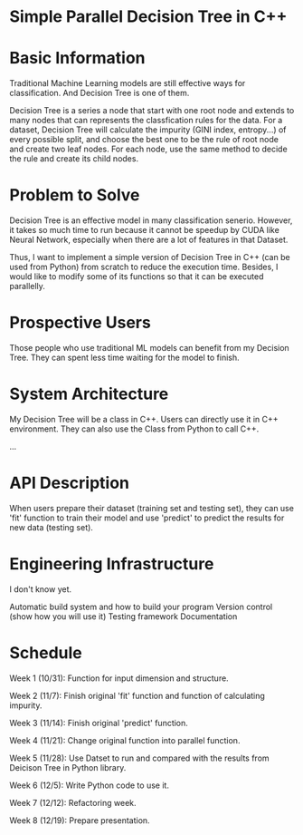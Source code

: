 Simple Parallel Decision Tree in C++
====

# Basic Information
Traditional Machine Learning models are still effective ways for classification.
And Decision Tree is one of them.

Decision Tree is a series a node that start with one root node and extends to many nodes that can represents the classfication rules for the data.
For a dataset, Decision Tree will calculate the impurity (GINI index, entropy...) of every possible split, and choose the best one to be the rule of root node and create two leaf nodes.
For each node, use the same method to decide the rule and create its child nodes.


# Problem to Solve
Decision Tree is an effective model in many classification senerio. However, it takes so much time to run because it cannot be speedup by CUDA like Neural Network, especially when there are a lot of features in that Dataset.

Thus, I want to implement a simple version of Decision Tree in C++ (can be used from Python) from scratch to reduce the execution time. Besides, I would like to modify some of its functions so that it can be executed parallelly.

# Prospective Users
Those people who use traditional ML models can benefit from my Decision Tree. 
They can spent less time waiting for the model to finish.

# System Architecture
My Decision Tree will be a class in C++.
Users can directly use it in C++ environment.
They can also use the Class from Python to call C++.

... 
# API Description
When users prepare their dataset (training set and testing set), they can use 'fit' function to train their model and use 'predict' to predict the results for new data (testing set).

# Engineering Infrastructure
I don't know yet.


Automatic build system and how to build your program
Version control (show how you will use it)
Testing framework
Documentation



# Schedule
Week 1 (10/31): Function for input dimension and structure.

Week 2 (11/7):  Finish original 'fit' function and function of calculating impurity.

Week 3 (11/14): Finish original 'predict' function.

Week 4 (11/21): Change original function into parallel function.

Week 5 (11/28): Use Datset to run and compared with the results from Deicison Tree in Python library.

Week 6 (12/5): Write Python code to use it. 

Week 7 (12/12): Refactoring week.

Week 8 (12/19): Prepare presentation.